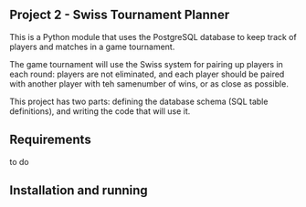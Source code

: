 ## Project 2 - Swiss Tournament Planner

This is a Python module that uses the PostgreSQL database to keep track
of players and matches in a game tournament.

The game tournament will use the Swiss system for pairing up players in 
each round: players are not eliminated, and each player should be paired with another player with teh samenumber of wins, or as close as possible.

This project has two parts: defining the database schema (SQL table definitions), and writing the code that will use it.

## Requirements

to do

## Installation and running



